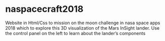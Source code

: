 # naspacecraft2018
Website in Html/Css  to mission  on the moon challenge in nasa space apps 2018 which to explore this 3D visualization of the Mars InSight lander. Use the control panel on the left to learn about the lander’s components
